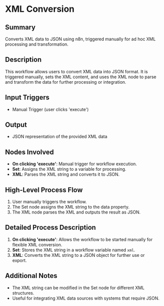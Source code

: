 # XML Conversion

## Summary
Converts XML data to JSON using n8n, triggered manually for ad hoc XML processing and transformation.

## Description
This workflow allows users to convert XML data into JSON format. It is triggered manually, sets the XML content, and uses the XML node to parse and transform the data for further processing or integration.

## Input Triggers
- Manual Trigger (user clicks 'execute')

## Output
- JSON representation of the provided XML data

## Nodes Involved
- **On clicking 'execute'**: Manual trigger for workflow execution.
- **Set**: Assigns the XML string to a variable for processing.
- **XML**: Parses the XML string and converts it to JSON.

## High-Level Process Flow
1. User manually triggers the workflow.
2. The Set node assigns the XML string to the data property.
3. The XML node parses the XML and outputs the result as JSON.

## Detailed Process Description
1. **On clicking 'execute'**: Allows the workflow to be started manually for flexible XML conversion.
2. **Set**: Stores the XML string in a workflow variable named `xml`.
3. **XML**: Converts the XML string to a JSON object for further use or export.

## Additional Notes
- The XML string can be modified in the Set node for different XML structures.
- Useful for integrating XML data sources with systems that require JSON.
